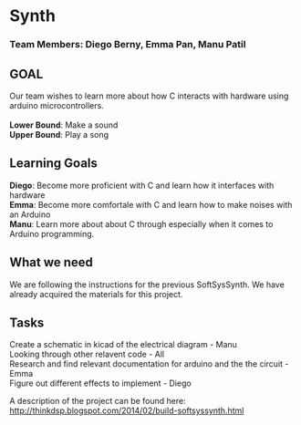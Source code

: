 # Synth
### Team Members: Diego Berny, Emma Pan, Manu Patil

## GOAL
Our team wishes to learn more about how C interacts with hardware using arduino microcontrollers. <br><br>
**Lower Bound**: Make a sound <br>
**Upper Bound**: Play a song

## Learning Goals
**Diego**: Become more proficient with C and learn how it interfaces with hardware <br>
**Emma**: Become more comfortale with C and learn how to make noises with an Arduino <br>
**Manu**: Learn more about about C through especially when it comes to Arduino programming. 

## What we need
We are following the instructions for the previous SoftSysSynth. We have already acquired the materials for this project.

## Tasks
Create a schematic in kicad of the electrical diagram - Manu <br>
Looking through other relavent code - All <br>
Research and find relevant documentation for arduino and the the circuit -Emma <br>
Figure out different effects to implement - Diego <br>

A description of the project can be found here:
http://thinkdsp.blogspot.com/2014/02/build-softsyssynth.html
